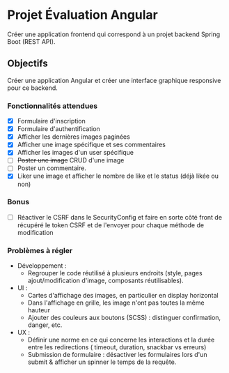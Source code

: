 # Projet Évaluation Angular

Créer une application frontend qui correspond à un projet backend Spring Boot (REST API).

## Objectifs

Créer une application Angular et créer une interface graphique responsive pour ce backend.

### Fonctionnalités attendues

- [x] Formulaire d'inscription
- [x] Formulaire d'authentification
- [x] Afficher les dernières images paginées
- [x] Afficher une image spécifique et ses commentaires
- [x] Afficher les images d'un user spécifique
- [ ] ~~Poster une image~~ CRUD d'une image
- [ ] Poster un commentaire.
- [x] Liker une image et afficher le nombre de like et le status (déjà likée ou non)

### Bonus

- [ ] Réactiver le CSRF dans le SecurityConfig et faire en sorte côté front de récupéré le token
  CSRF et de l'envoyer pour chaque méthode de modification

### Problèmes à régler

- Développement :
    - Regrouper le code réutilisé à plusieurs endroits (style, pages ajout/modification d'image,
      composants réutilisables).
- UI :
    - Cartes d'affichage des images, en particulier en display horizontal
    - Dans l'affichage en grille, les image n'ont pas toutes la même hauteur
    - Ajouter des couleurs aux boutons (SCSS) : distinguer confirmation, danger, etc.
- UX :
    - Définir une norme en ce qui concerne les interactions et la durée entre les redirections (
      timeout, duration, snackbar vs erreurs)
    - Submission de formulaire : désactiver les formulaires lors d'un submit & afficher un spinner
      le temps de la requête.
